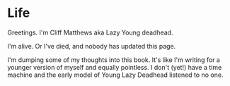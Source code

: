 # Life

Greetings. I'm Cliff Matthews aka Lazy Young deadhead.

I'm alive. Or I've died, and nobody has updated this page.

I'm dumping some of my thoughts into this book.  It's like I'm writing
for a younger version of myself and equally pointless.  I don't (yet!)
have a time machine and the early model of Young Lazy Deadhead
listened to no one.
